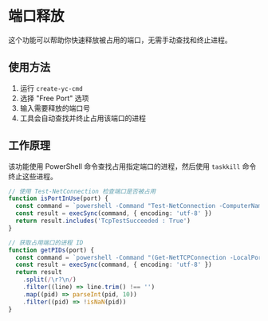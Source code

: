 # 端口释放

这个功能可以帮助你快速释放被占用的端口，无需手动查找和终止进程。

## 使用方法

1. 运行 `create-yc-cmd`
2. 选择 "Free Port" 选项
3. 输入需要释放的端口号
4. 工具会自动查找并终止占用该端口的进程

## 工作原理

该功能使用 PowerShell 命令查找占用指定端口的进程，然后使用 `taskkill` 命令终止这些进程。

```typescript
// 使用 Test-NetConnection 检查端口是否被占用
function isPortInUse(port) {
  const command = `powershell -Command "Test-NetConnection -ComputerName localhost -Port ${port}"`
  const result = execSync(command, { encoding: 'utf-8' })
  return result.includes('TcpTestSucceeded : True')
}

// 获取占用端口的进程 ID
function getPIDs(port) {
  const command = `powershell -Command "(Get-NetTCPConnection -LocalPort ${port}).OwningProcess | Select-Object -Unique"`
  const result = execSync(command, { encoding: 'utf-8' })
  return result
    .split(/\r?\n/)
    .filter((line) => line.trim() !== '')
    .map((pid) => parseInt(pid, 10))
    .filter((pid) => !isNaN(pid))
}